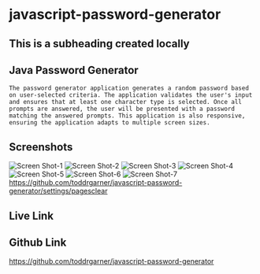 # javascript-password-generator

## This is a subheading created locally

## Java Password Generator

```
The password generator application generates a random password based on user-selected criteria. The application validates the user's input and ensures that at least one character type is selected. Once all prompts are answered, the user will be presented with a password matching the answered prompts. This application is also responsive, ensuring the application adapts to multiple screen sizes.
```

## Screenshots

![Screen Shot-1](https://user-images.githubusercontent.com/110719370/185781417-5c814733-9879-4303-b292-0ae56b6fea05.png)
![Screen Shot-2](https://user-images.githubusercontent.com/110719370/185781468-13b4aa3c-0bfa-4020-9857-ab292e6c7d86.png)
![Screen Shot-3](https://user-images.githubusercontent.com/110719370/185781477-ec5409e3-5c1b-4e61-9c5d-08133d4a5a1b.png)
![Screen Shot-4](https://user-images.githubusercontent.com/110719370/185781485-06a10e3e-7e95-401d-82c3-f00c5d48797e.png)
![Screen Shot-5](https://user-images.githubusercontent.com/110719370/185781493-a029e1ee-b5fc-4454-a1a5-7e3bff33e4eb.png)
![Screen Shot-6](https://user-images.githubusercontent.com/110719370/185781500-e87f383f-7a0d-40d5-b49d-11f9ad59c739.png)
![Screen Shot-7](https://user-images.githubusercontent.com/110719370/185781507-cca85659-d3d1-44c3-a0ea-a2a23a0ab71c.png)
https://github.com/toddrgarner/javascript-password-generator/settings/pagesclear

## Live Link


## Github Link
https://github.com/toddrgarner/javascript-password-generator